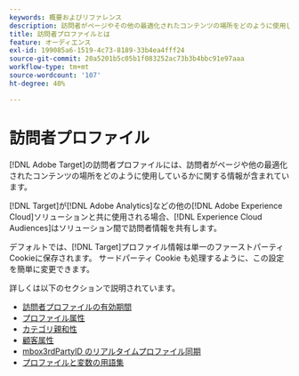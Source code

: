 ```yaml
---
keywords: 概要およびリファレンス
description: 訪問者がページやその他の最適化されたコンテンツの場所をどのように使用しているかに関する情報を含む訪問者プロファイルについて説明します。
title: 訪問者プロファイルとは
feature: オーディエンス
exl-id: 199085a6-1519-4c73-8189-33b4ea4fff24
source-git-commit: 20a5201b5c05b1f083252ac73b3b4bbc91e97aaa
workflow-type: tm+mt
source-wordcount: '107'
ht-degree: 40%

---
```


# 訪問者プロファイル

[!DNL Adobe Target]の訪問者プロファイルには、訪問者がページや他の最適化されたコンテンツの場所をどのように使用しているかに関する情報が含まれています。

[!DNL Target]が[!DNL Adobe Analytics]などの他の[!DNL Adobe Experience Cloud]ソリューションと共に使用される場合、[!DNL Experience Cloud Audiences]はソリューション間で訪問者情報を共有します。

デフォルトでは、[!DNL Target]プロファイル情報は単一のファーストパーティCookieに保存されます。 サードパーティ Cookie も処理するように、この設定を簡単に変更できます。

詳しくは以下のセクションで説明されています。

- [訪問者プロファイルの有効期間](visitor-profile-lifetime.md)
- [プロファイル属性](profile-parameters.md)
- [カテゴリ親和性](category-affinity.md)
- [顧客属性](working-with-customer-attributes.md)
- [mbox3rdPartyID のリアルタイムプロファイル同期](3rd-party-id.md)
- [プロファイルと変数の用語集](variables-profiles-parameters-methods.md)

